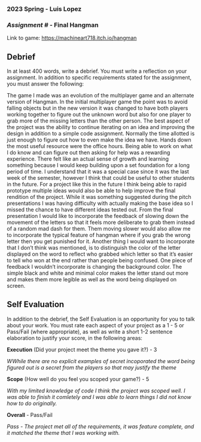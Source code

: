 ### **2023 Spring** - Luis Lopez
### *Assignment #* - Final Hangman
Link to game: https://machineart718.itch.io/hangman


## **Debrief**
In at least 400 words, write a debrief. You must write a reflection on your assignment. In addition to specific requirements stated for the assignment, you must answer the following:

The game I made was an evolution of the multiplayer game and an alternate version of Hangman. In the initial multiplayer game the point was to avoid falling objects but in the new version it was changed to have both players working together to figure out the unknown word but also for one player to grab more of the missing letters than the other person. The best aspect of the project was the ability to continue iterating on an idea and improving the design in addition to a simple code assignment. Normally the time allotted is just enough to figure out how to even make the idea we have. Hands down the most useful resource were the office hours. Being able to work on what I do know and can figure out then asking for help was a rewarding experience. There felt like an actual sense of growth and learning something because I would keep building upon a set foundation for a long period of time. I understand that it was a special case since it was the last week of the semester, however I think that could be useful to other students in the future. For a project like this in the future I think being able to rapid prototype multiple ideas would also be able to help improve the final rendition of the project. While it was something suggested during the pitch presentations I was having difficulty with actually making the base idea so I missed the chance to have different ideas tested out. From the final presentation I would like to incorporate the feedback of slowing down the movement of the letters so that it feels more deliberate to grab them instead of a random mad dash for them. Them moving slower would also allow me to incorporate the typical feature of hangman where if you grab the wrong letter then you get punished for it. Another thing I would want to incorporate that I don’t think was mentioned, is to distinguish the color of the letter displayed on the word to reflect who grabbed which letter so that it’s easier to tell who won at the end rather than people being confused. One piece of feedback I wouldn’t incorporate is changing the background color. The simple black and white and minimal color makes the letter stand out more and makes them more legible as well as the word being displayed on screen.

## **Self Evaluation**
In addition to the debrief, the Self Evaluation is an opportunity for you to talk about your work. You must rate each aspect of your project as a 1 - 5 or Pass/Fail (where appropriate), as well as write a short 1-2 sentence elaboration to justify your score, in the following areas:


**Execution** (Did your project meet the theme you gave it?) - 3

*WWhile there are no explicit examples of secret incoporated the word being figured out is a secret from the players so that may justify the theme*


**Scope** (How well do you feel you scoped your game?) - 5


*With my limited knowledge of code I think the project was scoped well. I was able to finish it comletely and I was able to learn things I did not know how to do originally.*


**Overall** - Pass/Fail


*Pass - The project met all of the requirements, it was feature complete, and it matched the theme that I was working with.*
